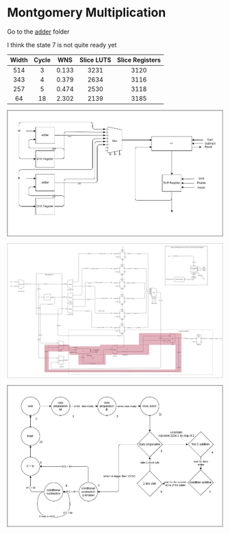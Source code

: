 # Montgomery Multiplication

Go to the [adder](/adder) folder

I think the state 7 is not quite ready yet 

| Width | Cycle |  WNS  | Slice LUTS | Slice Registers |
| :---: | :---: | :---: | :--------: | :-------------: |
|  514  |   3   | 0.133 |    3231    |      3120       |
|  343  |   4   | 0.379 |    2634    |      3116       |
|  257  |   5   | 0.474 |    2530    |      3118       |
|  64   |  18   | 2.302 |    2139    |      3185       |


![montgomery](montgomery.png)

![montgomery with more details of the verilog code](montgomery_details.png)

![FSM](fsm.png)
